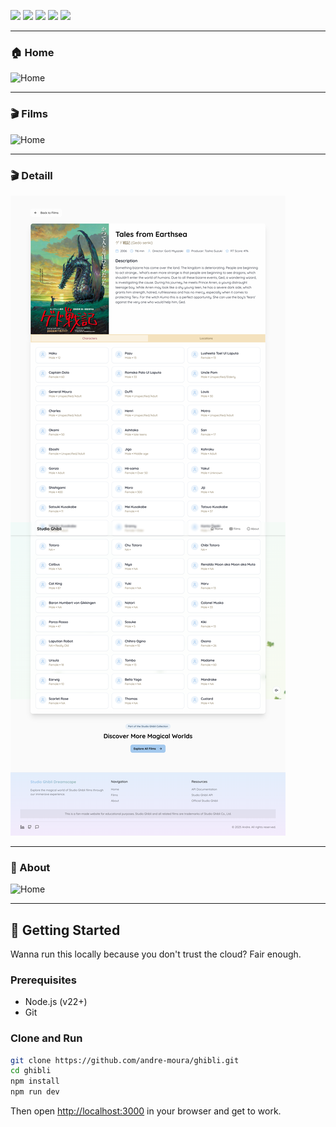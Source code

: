 <img src="https://img.shields.io/badge/Node-v22-green"/> <img src="https://img.shields.io/badge/TypeScript-5.0-darkblue"/> <img src="https://img.shields.io/badge/React-v18.2.0-blue"/> <img src="https://img.shields.io/badge/HTML-5-orange"/> <img src="https://img.shields.io/badge/CSS-3-purple"/> 

---

### 🏠 Home
![Home](https://raw.githubusercontent.com/andre-moura/images/refs/heads/main/ghibli/home.png)

---

### 🎬 Films
![Home](https://raw.githubusercontent.com/andre-moura/images/refs/heads/main/ghibli/films.png)

---

### 🎬 Detaill
![Home](https://raw.githubusercontent.com/andre-moura/images/refs/heads/main/ghibli/details.png)

---

### 🧬 About
![Home](https://raw.githubusercontent.com/andre-moura/images/refs/heads/main/ghibli/about.png)


---

## 🚀 Getting Started

Wanna run this locally because you don't trust the cloud? Fair enough.

### Prerequisites

* Node.js (v22+)
* Git

### Clone and Run

```bash
git clone https://github.com/andre-moura/ghibli.git
cd ghibli
npm install
npm run dev
```

Then open [http://localhost:3000](http://localhost:3000) in your browser and get to work.
